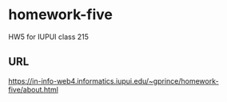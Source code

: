 # homework-five

HW5 for IUPUI class 215

## URL

https://in-info-web4.informatics.iupui.edu/~gprince/homework-five/about.html
